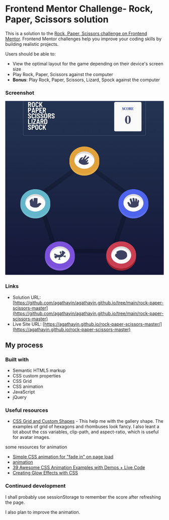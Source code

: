 # Frontend Mentor Challenge- Rock, Paper, Scissors solution

This is a solution to the [Rock, Paper, Scissors challenge on Frontend Mentor](https://www.frontendmentor.io/challenges/rock-paper-scissors-game-pTgwgvgH). Frontend Mentor challenges help you improve your coding skills by building realistic projects.

Users should be able to:

- View the optimal layout for the game depending on their device's screen size
- Play Rock, Paper, Scissors against the computer
- **Bonus**: Play Rock, Paper, Scissors, Lizard, Spock against the computer

### Screenshot

![](images/screenshot.png)

### Links

- Solution URL: [https://github.com/agathayin/agathayin.github.io/tree/main/rock-paper-scissors-master](https://github.com/agathayin/agathayin.github.io/tree/main/rock-paper-scissors-master)
- Live Site URL: [https://agathayin.github.io/rock-paper-scissors-master/](https://agathayin.github.io/rock-paper-scissors-master)

## My process

### Built with

- Semantic HTML5 markup
- CSS custom properties
- CSS Grid
- CSS animation
- JavaScript
- jQuery

### Useful resources

- [CSS Grid and Custom Shapes](https://css-tricks.com/css-grid-and-custom-shapes-part-1/) - This help me with the gallery shape. The examples of grid of hexagons and rhombuses look fancy. I also leant a lot about the css variables, clip-path, and aspect-ratio, which is useful for avatar images.

some resources for animation

- [Simple CSS animation for "fade in" on page load](https://dev.to/tiaeastwood/super-simple-css-animation-for-fade-in-on-page-load-2p8m)
- [animation](https://css-tricks.com/almanac/properties/a/animation/)
- [39 Awesome CSS Animation Examples with Demos + Live Code](https://prismic.io/blog/css-animation-examples)
- [Creating Glow Effects with CSS](https://codersblock.com/blog/creating-glow-effects-with-css/)

### Continued development

I shall probably use sessionStorage to remember the score after refreshing the page.

I also plan to improve the animation.
